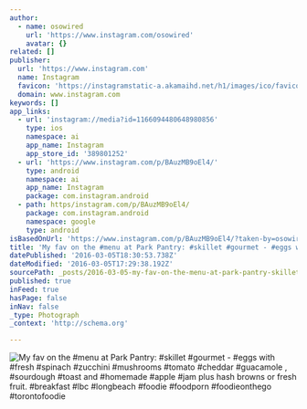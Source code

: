 ```yaml
---
author:
  - name: osowired
    url: 'https://www.instagram.com/osowired'
    avatar: {}
related: []
publisher:
  url: 'https://www.instagram.com'
  name: Instagram
  favicon: 'https://instagramstatic-a.akamaihd.net/h1/images/ico/favicon.ico/7cdab0872b15.ico'
  domain: www.instagram.com
keywords: []
app_links:
  - url: 'instagram://media?id=1166094480648980856'
    type: ios
    namespace: ai
    app_name: Instagram
    app_store_id: '389801252'
  - url: 'https://www.instagram.com/p/BAuzMB9oEl4/'
    type: android
    namespace: ai
    app_name: Instagram
    package: com.instagram.android
  - path: https/instagram.com/p/BAuzMB9oEl4/
    package: com.instagram.android
    namespace: google
    type: android
isBasedOnUrl: 'https://www.instagram.com/p/BAuzMB9oEl4/?taken-by=osowired'
title: 'My fav on the #menu at Park Pantry: #skillet #gourmet - #eggs with #fresh #spinach #zucchini #mushrooms #tomato #cheddar #guacamole , #sourdough #toast and #homemade #apple #jam plus hash browns or fresh fruit. #breakfast #lbc #longbeach #foodie #foodporn #foodieonthego #torontofoodie'
datePublished: '2016-03-05T18:30:53.738Z'
dateModified: '2016-03-05T17:29:38.192Z'
sourcePath: _posts/2016-03-05-my-fav-on-the-menu-at-park-pantry-skillet-gourmet-egg.md
published: true
inFeed: true
hasPage: false
inNav: false
_type: Photograph
_context: 'http://schema.org'

---
```

![My fav on the &num;menu at Park Pantry&colon; &num;skillet &num;gourmet - &num;eggs with &num;fresh &num;spinach &num;zucchini &num;mushrooms &num;tomato &num;cheddar &num;guacamole &comma; &num;sourdough &num;toast and &num;homemade &num;apple &num;jam plus hash browns or fresh fruit&period; &num;breakfast &num;lbc &num;longbeach &num;foodie &num;foodporn &num;foodieonthego &num;torontofoodie](https://scontent.cdninstagram.com/t51.2885-15/sh0.08/e35/p640x640/12479307_766447673461020_1347508630_n.jpg?ig_cache_key=MTE2NjA5NDQ4MDY0ODk4MDg1Ng%3D%3D.2)